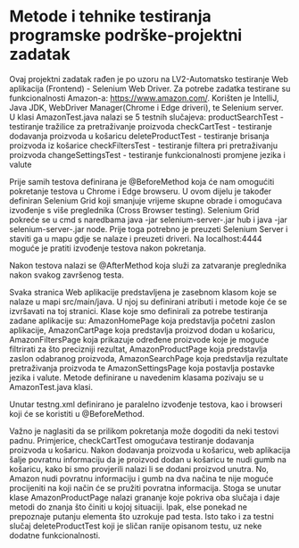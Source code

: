 # Metode i tehnike testiranja programske podrške-projektni zadatak

Ovaj projektni zadatak rađen je po uzoru na LV2-Automatsko testiranje Web aplikacija (Frontend) - Selenium Web Driver. Za potrebe zadatka testirane su funkcionalnosti Amazon-a: https://www.amazon.com/. Korišten je IntelliJ, Java JDK, WebDriver Manager(Chrome i Edge driveri), te Selenium server. 
U klasi AmazonTest.java nalazi se 5 testnih slučajeva: 
    productSearchTest - testiranje tražilice za pretraživanje proizvoda
    checkCartTest - testiranje dodavanja proizvoda u košaricu
    deleteProductTest - testiranje brisanja proizvoda iz košarice
    checkFiltersTest - testiranje filtera pri pretraživanju proizvoda
    changeSettingsTest - testiranje funkcionalnosti promjene jezika i valute

Prije samih testova definirana je @BeforeMethod koja će nam omogućiti pokretanje testova u Chrome i Edge browseru. U ovom dijelu je također definiran Selenium Grid koji smanjuje vrijeme skupne obrade i omogućava izvođenje s više preglednika (Cross Browser testing). Selenium Grid pokreće se u cmd s naredbama java -jar selenium-server-<version>.jar hub i java -jar selenium-server-<version>.jar node. Prije toga potrebno je preuzeti Selenium Server i staviti ga u mapu gdje se nalaze i preuzeti driveri. Na localhost:4444 moguće je pratiti izvođenje testova nakon pokretanja. 

Nakon testova nalazi se @AfterMethod koja služi za zatvaranje preglednika nakon svakog završenog testa. 

Svaka stranica Web aplikacije predstavljena je zasebnom klasom koje se nalaze u mapi src/main/java. U njoj su definirani atributi i metode koje će se izvršavati na toj stranici. Klase koje smo definirali za potrebe testiranja zadane aplikacije su: AmazonHomePage koja predstavlja početni zaslon aplikacije, AmazonCartPage koja predstavlja proizvod dodan u košaricu, AmazonFiltersPage koja prikazuje određene proizvode koje je moguće filtrirati za što precizniji rezultat, AmazonProductPage koja predstavlja zaslon odabranog proizvoda, AmazonSearchPage koja predstavlja rezultate pretraživanja proizvoda te AmazonSettingsPage koja postavlja postavke jezika i valute. Metode definirane u navedenim klasama pozivaju se u AmazonTest.java klasi. 

Unutar testng.xml definirano je paralelno izvođenje testova, kao i browseri koji će se koristiti u @BeforeMethod. 

Važno je naglasiti da se prilikom pokretanja može dogoditi da neki testovi padnu. Primjerice, checkCartTest omogućava testiranje dodavanja proizvoda u košaricu. Nakon dodavanja proizvoda u košaricu, web aplikacija šalje povratnu informaciju da je proizvod dodan u košaricu te nudi gumb na košaricu, kako bi smo provjerili nalazi li se dodani proizvod unutra. No, Amazon nudi povratnu informaciju i gumb na dva načina te nije moguće procijeniti na koji način će se pružiti povratna informacija. Stoga se unutar klase AmazonProductPage nalazi grananje koje pokriva oba slučaja i daje metodi do znanja što činiti u kojoj situaciji. Ipak, else ponekad ne prepoznaje putanju elementa što uzrokuje pad testa. Isto tako i za testni slučaj deleteProductTest koji je sličan ranije opisanom testu, uz neke dodatne funkcionalnosti.  
